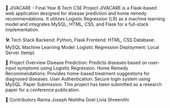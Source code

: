 
📌 JIVACARE - Final Year B.Tech CSE Project
JIVACARE is a Flask-based web application designed for disease prediction and home remedy recommendations. It utilizes Logistic Regression (LR) as a machine learning model and integrates MySQL, HTML, CSS, and Flask for a full-stack implementation.

🛠️ Tech Stack
Backend: Python, Flask
Frontend: HTML, CSS
Database: MySQL
Machine Learning Model: Logistic Regression
Deployment: Local Server (temp)

📝 Project Overview
Disease Prediction: Predicts diseases based on user-input symptoms using Logistic Regression.
Home Remedy Recommendations: Provides home-based treatment suggestions for diagnosed diseases.
User Authentication: Secure login system using MySQL.
Paper Submission: This project has been submitted as a research paper for a conference publication.

🤝 Contributors
Raima Joseph
Nishtha Goel
Livia Shreenithi
